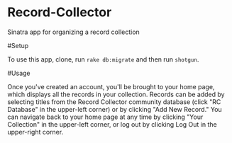 # Record-Collector
Sinatra app for organizing a record collection

#Setup

To use this app, clone, run `rake db:migrate` and then run `shotgun`.

#Usage

Once you've created an account, you'll be brought to your home page, which displays all the records in your collection. Records can be added by selecting titles from the Record Collector community database (click "RC Database" in the upper-left corner) or by clicking "Add New Record." You can navigate back to your home page at any time by clicking "Your Collection" in the upper-left corner, or log out by clicking Log Out in the upper-right corner.
